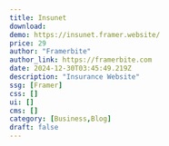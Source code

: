 ```yaml
---
title: Insunet
download:
demo: https://insunet.framer.website/
price: 29
author: "Framerbite"
author_link: https://framerbite.com
date: 2024-12-30T03:45:49.219Z
description: "Insurance Website"
ssg: [Framer]
css: []
ui: []
cms: []
category: [Business,Blog]
draft: false
---
```


